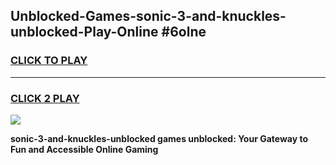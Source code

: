 
## Unblocked-Games-sonic-3-and-knuckles-unblocked-Play-Online #6olne
<h3>
<a href="https://news.freeplayer.one?title=sonic-3-and-knuckles-unblocked&ref=3">CLICK TO PLAY</a></h3>
<hr>

<h3>
<a href="https://news.freeplayer.one?title=sonic-3-and-knuckles-unblocked&ref=3">CLICK 2 PLAY</a>
  
</h3>

<a href="https://news.freeplayer.one?title=sonic-3-and-knuckles-unblocked&ref=3"><img src="https://clearcache.store/games.png"></a>


**sonic-3-and-knuckles-unblocked games unblocked: Your Gateway to Fun and Accessible Online Gaming**
